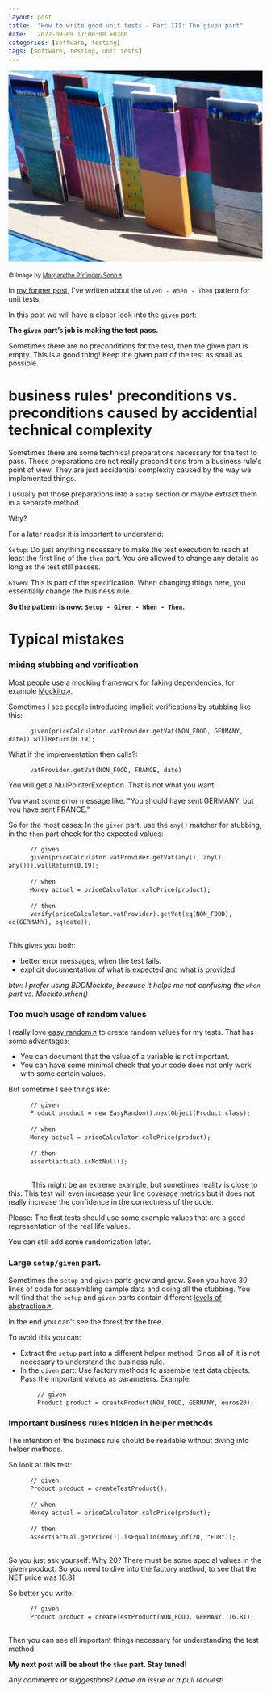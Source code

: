 ```yaml
---
layout: post
title:  "How to write good unit tests - Part III: The given part"
date:   2022-09-09 17:00:00 +0200
categories: [software, testing]
tags: [software, testing, unit tests]
---
```


![Matchsticks3](/assets/matchsticks3.jpg)

<small>&copy; Image by [Margarethe
Pfründer-Sonn&#8599;](http://www.pfruender-sonn.de/objekte/spiel-mit-verschiedenen-materialien)</small>

In [my former
post](https://joerg-pfruender.github.io/software/testing/2022/09/04/unittests2.html),
I've written about the `Given - When - Then` pattern for unit tests.

In this post we will have a closer look into the `given` part:

**The `given` part’s job is making the test pass.**

Sometimes there are no preconditions for the test, then the given part
is empty.
This is a good thing!
Keep the given part of the test as small as possible.

# business rules' preconditions vs. preconditions caused by accidential technical complexity

Sometimes there are some technical preparations necessary for the test
to pass.
These preparations are not really preconditions from a business rule's
point of view. They are just accidential complexity caused by the
way we implemented things.

I usually put those preparations into a
`setup` section or maybe extract them in a separate method.

Why?

For a later reader it is important to understand:

`Setup`: Do just anything necessary to make the test execution to reach
at least the first line of the `then` part. You are allowed to change any
details as long as the test still passes.

`Given`: This is part of the specification. When
changing things here, you essentially change the business rule.


**So the pattern is now: `Setup - Given - When - Then`.**

# Typical mistakes


### mixing stubbing and verification
Most people use a mocking framework for faking dependencies, for example [Mockito&#8599;](https://site.mockito.org/).

Sometimes I see people introducing implicit verifications by stubbing like this:
```
      given(priceCalculator.vatProvider.getVat(NON_FOOD, GERMANY, date)).willReturn(0.19);
```

What if the implementation then calls?:

```
      vatProvider.getVat(NON_FOOD, FRANCE, date)
```

You will get a NullPointerException. That is not what you want!

You want some error message like: "You should have sent GERMANY, but you have sent FRANCE."


So for the most cases: In the `given` part, use the `any()` matcher for stubbing, in the `then` part check for the expected values:

```
      // given
      given(priceCalculator.vatProvider.getVat(any(), any(), any())).willReturn(0.19);
      
      // when
      Money actual = priceCalculator.calcPrice(product);
      
      // then
      verify(priceCalculator.vatProvider).getVat(eq(NON_FOOD), eq(GERMANY), eq(date));
      
```
 
This gives you both:
* better error messages, when the test fails.
* explicit documentation of what is expected and what is provided.

*btw: I prefer using BDDMockito, because it helps me not confusing the `when` part vs. Mockito.when()*

### Too much usage of random values

I really love [easy random&#8599;](https://github.com/j-easy/easy-random) to create random values for my tests.
That has some advantages:
* You can document that the value of a variable is not important.
* You can have some minimal check that your code does not only work with some certain values.

But sometime I see things like:

```
      // given
      Product product = new EasyRandom().nextObject(Product.class);
      
      // when
      Money actual = priceCalculator.calcPrice(product);
      
      // then
      assert(actual).isNotNull();
      
```
      
This might be an extreme example, but sometimes reality is close to this.
This test will even increase your line coverage metrics but it does not really increase the confidence in the correctness of the code.

Please:
The first tests should use some example values that are a good representation of the real life values.

You can still add some randomization later.
 


### Large `setup/given` part.

Sometimes the `setup` and `given` parts grow and grow. Soon you have 30 lines of code for assembling sample data and doing all the stubbing.
You will find that the `setup` and `given` parts contain different [levels of abstraction&#8599;](http://www.principles-wiki.net/principles:single_level_of_abstraction).

In the end you can't see the forest for the tree.

To avoid this you can:

* Extract the `setup` part into a different helper method. Since all of it is not necessary to understand the business rule.
* In the `given` part: Use factory methods to assemble test data objects. Pass the important values as parameters.
  Example:

```
        // given
        Product product = createProduct(NON_FOOD, GERMANY, euros20);
```
 

### Important business rules hidden in helper methods


The intention of the business rule should be readable without diving
into helper methods.

So look at this test:

```
      // given
      Product product = createTestProduct();
      
      // when
      Money actual = priceCalculator.calcPrice(product);
      
      // then
      assert(actual.getPrice()).isEqualTo(Money.of(20, "EUR"));
      
```

So you just ask yourself: Why 20? There must be some special values in the given product.
So you need to dive into the factory method, to see that the NET price was 16.81

So better you write:

```
      // given
      Product product = createTestProduct(NON_FOOD, GERMANY, 16.81);
      
```

Then you can see all important things necessary for understanding the test method.

**My next post will be about the `then` part. Stay tuned!**


*Any comments or suggestions? Leave an issue or a pull request!*
